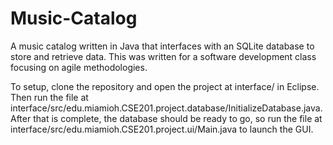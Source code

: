 # Music-Catalog
A music catalog written in Java that interfaces with an SQLite database to store and retrieve data. This was written for a software development class focusing on agile methodologies.

To setup, clone the repository and open the project at interface/ in Eclipse. Then run the file at interface/src/edu.miamioh.CSE201.project.database/InitializeDatabase.java. After that is complete, the database should be ready to go, so run the file at interface/src/edu.miamioh.CSE201.project.ui/Main.java to launch the GUI.
